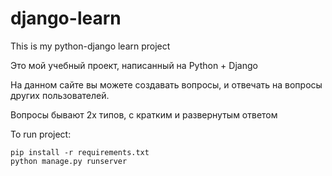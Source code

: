 # django-learn
This is my python-django learn project

Это мой учебный проект, написанный на Python + Django

На данном сайте вы можете создавать вопросы, и отвечать на вопросы других пользователей.

Вопросы бывают 2х типов, с кратким и развернутым ответом

To run project:
```
pip install -r requirements.txt
python manage.py runserver
```

